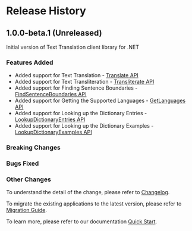 # Release History

## 1.0.0-beta.1 (Unreleased)

Initial version of Text Translation client library for .NET

### Features Added

- Added support for Text Translation - [Translate API](https://learn.microsoft.com/azure/cognitive-services/translator/reference/v3-0-translate)
- Added support for Text Transliteration - [Transliterate API](https://learn.microsoft.com/azure/cognitive-services/translator/reference/v3-0-transliterate)
- Added support for Finding Sentence Boundaries - [FindSentenceBoundaries API](https://learn.microsoft.com/azure/cognitive-services/translator/reference/v3-0-break-sentence)
- Added support for Getting the Supported Languages - [GetLanguages API](https://learn.microsoft.com/azure/cognitive-services/translator/reference/v3-0-languages)
- Added support for Looking up the Dictionary Entries - [LookupDictionaryEntries API](https://learn.microsoft.com/azure/cognitive-services/translator/reference/v3-0-dictionary-lookup)
- Added support for Looking up the Dictionary Examples - [LookupDictionaryExamples API](https://learn.microsoft.com/azure/cognitive-services/translator/reference/v3-0-dictionary-examples)

### Breaking Changes

### Bugs Fixed

### Other Changes

To understand the detail of the change, please refer to [Changelog](https://aka.ms/js-track2-changelog).

To migrate the existing applications to the latest version, please refer to [Migration Guide](https://aka.ms/js-track2-migration-guide).

To learn more, please refer to our documentation [Quick Start](https://aka.ms/js-track2-quickstart).
